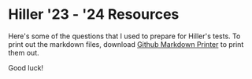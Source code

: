  # Hiller '23 - '24 Resources

Here's some of the questions that I used to prepare for Hiller's tests. To print out the markdown files, download [Github Markdown Printer](https://chrome.google.com/webstore/detail/github-markdown-printer/fehpdlpmcegfpbkgcnaleindodeegapk) to print them out.

Good luck! 